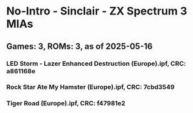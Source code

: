 # No-Intro - Sinclair - ZX Spectrum 3 MIAs
## Games: 3, ROMs: 3, as of 2025-05-16

### LED Storm - Lazer Enhanced Destruction (Europe).ipf, CRC: a861168e
### Rock Star Ate My Hamster (Europe).ipf, CRC: 7cbd3549
### Tiger Road (Europe).ipf, CRC: f47981e2
